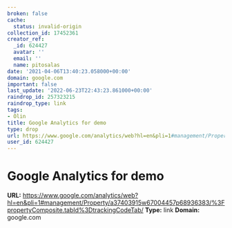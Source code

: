 ```yaml
---
broken: false
cache:
  status: invalid-origin
collection_id: 17452361
creator_ref:
  _id: 624427
  avatar: ''
  email: ''
  name: pitosalas
date: '2021-04-06T13:40:23.058000+00:00'
domain: google.com
important: false
last_update: '2022-06-23T22:43:23.861000+00:00'
raindrop_id: 257323215
raindrop_type: link
tags:
- Olin
title: Google Analytics for demo
type: drop
url: https://www.google.com/analytics/web?hl=en&pli=1#management/Property/a37403915w67004457p68936383/%3FpropertyComposite.tabId%3DtrackingCodeTab/
user_id: 624427
---
```


# Google Analytics for demo

**URL:** https://www.google.com/analytics/web?hl=en&pli=1#management/Property/a37403915w67004457p68936383/%3FpropertyComposite.tabId%3DtrackingCodeTab/
**Type:** link
**Domain:** google.com
